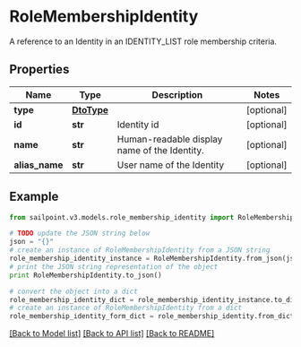 # RoleMembershipIdentity

A reference to an Identity in an IDENTITY_LIST role membership criteria.

## Properties
Name | Type | Description | Notes
------------ | ------------- | ------------- | -------------
**type** | [**DtoType**](DtoType.md) |  | [optional] 
**id** | **str** | Identity id | [optional] 
**name** | **str** | Human-readable display name of the Identity. | [optional] 
**alias_name** | **str** | User name of the Identity | [optional] 

## Example

```python
from sailpoint.v3.models.role_membership_identity import RoleMembershipIdentity

# TODO update the JSON string below
json = "{}"
# create an instance of RoleMembershipIdentity from a JSON string
role_membership_identity_instance = RoleMembershipIdentity.from_json(json)
# print the JSON string representation of the object
print RoleMembershipIdentity.to_json()

# convert the object into a dict
role_membership_identity_dict = role_membership_identity_instance.to_dict()
# create an instance of RoleMembershipIdentity from a dict
role_membership_identity_form_dict = role_membership_identity.from_dict(role_membership_identity_dict)
```
[[Back to Model list]](../README.md#documentation-for-models) [[Back to API list]](../README.md#documentation-for-api-endpoints) [[Back to README]](../README.md)



